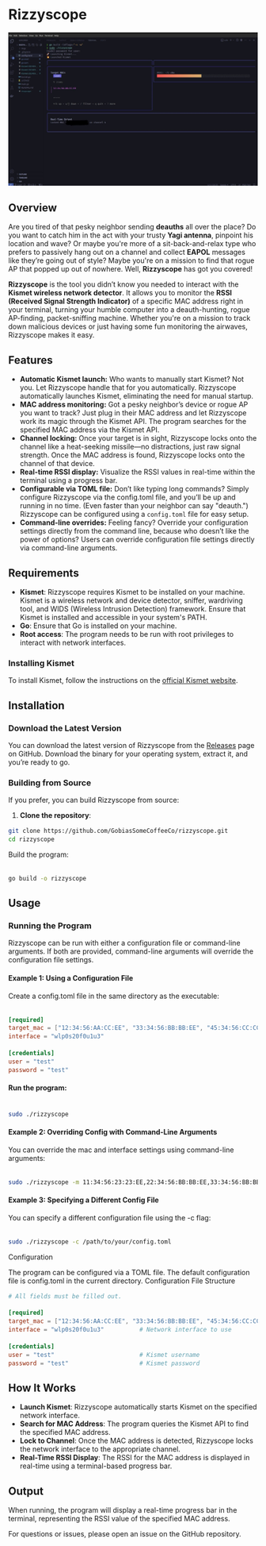 # Rizzyscope

![](imgs/rizzyscope.jpg)

## Overview

Are you tired of that pesky neighbor sending **deauths** all over the place? Do you want to catch him in the act with your trusty **Yagi antenna**, pinpoint his location and wave? Or maybe you're more of a sit-back-and-relax type who prefers to passively hang out on a channel and collect **EAPOL** messages like they’re going out of style? Maybe you're on a mission to find that rogue AP that popped up out of nowhere. Well, **Rizzyscope** has got you covered!

**Rizzyscope** is the tool you didn’t know you needed to interact with the **Kismet wireless network detector**. It allows you to monitor the **RSSI (Received Signal Strength Indicator)** of a specific MAC address right in your terminal, turning your humble computer into a deauth-hunting, rogue AP-finding, packet-sniffing machine. Whether you're on a mission to track down malicious devices or just having some fun monitoring the airwaves, Rizzyscope makes it easy.

## Features

- **Automatic Kismet launch:**  Who wants to manually start Kismet? Not you. Let Rizzyscope handle that for you automatically. Rizzyscope automatically launches Kismet, eliminating the need for manual startup.
- **MAC address monitoring:** Got a pesky neighbor’s device or rogue AP you want to track? Just plug in their MAC address and let Rizzyscope work its magic through the Kismet API. The program searches for the specified MAC address via the Kismet API.
- **Channel locking:** Once your target is in sight, Rizzyscope locks onto the channel like a heat-seeking missile—no distractions, just raw signal strength. Once the MAC address is found, Rizzyscope locks onto the channel of that device.
- **Real-time RSSI display:** Visualize the RSSI values in real-time within the terminal using a progress bar.
- **Configurable via TOML file:** Don’t like typing long commands? Simply configure Rizzyscope via the config.toml file, and you’ll be up and running in no time. (Even faster than your neighbor can say "deauth.") Rizzyscope can be configured using a `config.toml` file for easy setup.
- **Command-line overrides:** Feeling fancy? Override your configuration settings directly from the command line, because who doesn’t like the power of options? Users can override configuration file settings directly via command-line arguments.

## Requirements

- **Kismet**: Rizzyscope requires Kismet to be installed on your machine. Kismet is a wireless network and device detector, sniffer, wardriving tool, and WIDS (Wireless Intrusion Detection) framework. Ensure that Kismet is installed and accessible in your system's PATH.
- **Go**: Ensure that Go is installed on your machine.
- **Root access**: The program needs to be run with root privileges to interact with network interfaces.

### Installing Kismet

To install Kismet, follow the instructions on the [official Kismet website](https://kismetwireless.net/).

## Installation

### Download the Latest Version

You can download the latest version of Rizzyscope from the [Releases](https://github.com/GobiasSomeCoffeeCo/rizzyscope/releases) page on GitHub. Download the binary for your operating system, extract it, and you’re ready to go.

### Building from Source

If you prefer, you can build Rizzyscope from source:

1. **Clone the repository**:
```bash
git clone https://github.com/GobiasSomeCoffeeCo/rizzyscope.git
cd rizzyscope
```
   
Build the program:

```bash

go build -o rizzyscope
```
## Usage
### Running the Program

Rizzyscope can be run with either a configuration file or command-line arguments. If both are provided, command-line arguments will override the configuration file settings.

#### Example 1: Using a Configuration File

Create a config.toml file in the same directory as the executable:

```toml

[required]
target_mac = ["12:34:56:AA:CC:EE", "33:34:56:BB:BB:EE", "45:34:56:CC:CC:EE"]
interface = "wlp0s20f0u1u3"

[credentials]
user = "test"
password = "test"
```
#### Run the program:

```bash

sudo ./rizzyscope
```
#### Example 2: Overriding Config with Command-Line Arguments

You can override the mac and interface settings using command-line arguments:

```bash

sudo ./rizzyscope -m 11:34:56:23:23:EE,22:34:56:BB:BB:EE,33:34:56:BB:BB:EE -i wlp0s20f0u2u3
```
#### Example 3: Specifying a Different Config File

You can specify a different configuration file using the -c flag:

```bash

sudo ./rizzyscope -c /path/to/your/config.toml
```
Configuration

The program can be configured via a TOML file. The default configuration file is config.toml in the current directory.
Configuration File Structure

```toml
# All fields must be filled out. 

[required]
target_mac = ["12:34:56:AA:CC:EE", "33:34:56:BB:BB:EE", "45:34:56:CC:CC:EE"]            # MAC address to monitor
interface = "wlp0s20f0u1u3"          # Network interface to use

[credentials]
user = "test"                        # Kismet username
password = "test"                    # Kismet password

```
## How It Works

- **Launch Kismet**: Rizzyscope automatically starts Kismet on the specified network interface.
- **Search for MAC Address**: The program queries the Kismet API to find the specified MAC address.
- **Lock to Channel**: Once the MAC address is detected, Rizzyscope locks the network interface to the appropriate channel.
- **Real-Time RSSI Display**: The RSSI for the MAC address is displayed in real-time using a terminal-based progress bar.


## Output

When running, the program will display a real-time progress bar in the terminal, representing the RSSI value of the specified MAC address.

For questions or issues, please open an issue on the GitHub repository.
